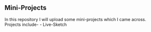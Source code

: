 ## Mini-Projects
In this repository I will upload some mini-projects which I came across.
Projects include-
	- Live-Sketch
	
